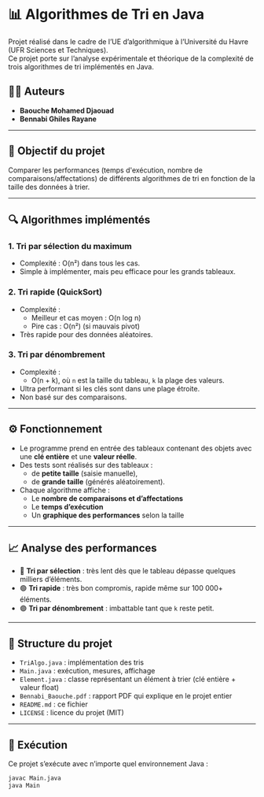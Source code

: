 # 📊 Algorithmes de Tri en Java

Projet réalisé dans le cadre de l’UE d’algorithmique à l’Université du Havre (UFR Sciences et Techniques).  
Ce projet porte sur l’analyse expérimentale et théorique de la complexité de trois algorithmes de tri implémentés en Java.

## 👨‍💻 Auteurs

- **Baouche Mohamed Djaouad**
- **Bennabi Ghiles Rayane**

---

## 🧠 Objectif du projet

Comparer les performances (temps d'exécution, nombre de comparaisons/affectations) de différents algorithmes de tri en fonction de la taille des données à trier.

---

## 🔍 Algorithmes implémentés

### 1. Tri par sélection du maximum
- Complexité : O(n²) dans tous les cas.
- Simple à implémenter, mais peu efficace pour les grands tableaux.

### 2. Tri rapide (QuickSort)
- Complexité :
  - Meilleur et cas moyen : O(n log n)
  - Pire cas : O(n²) (si mauvais pivot)
- Très rapide pour des données aléatoires.

### 3. Tri par dénombrement
- Complexité :
  - O(n + k), où `n` est la taille du tableau, `k` la plage des valeurs.
- Ultra performant si les clés sont dans une plage étroite.
- Non basé sur des comparaisons.

---

## ⚙️ Fonctionnement

- Le programme prend en entrée des tableaux contenant des objets avec une **clé entière** et une **valeur réelle**.
- Des tests sont réalisés sur des tableaux :
  - de **petite taille** (saisie manuelle),
  - de **grande taille** (générés aléatoirement).
- Chaque algorithme affiche :
  - Le **nombre de comparaisons et d’affectations**
  - Le **temps d’exécution**
  - Un **graphique des performances** selon la taille

---

## 📈 Analyse des performances

- 🔵 **Tri par sélection** : très lent dès que le tableau dépasse quelques milliers d’éléments.
- 🟢 **Tri rapide** : très bon compromis, rapide même sur 100 000+ éléments.
- 🟣 **Tri par dénombrement** : imbattable tant que `k` reste petit.

---

## 📂 Structure du projet

- `TriAlgo.java` : implémentation des tris 
- `Main.java` : exécution, mesures, affichage
- `Element.java` : classe représentant un élément à trier (clé entière + valeur float)
- `Bennabi_Baouche.pdf` : rapport PDF qui explique en le projet entier 
- `README.md` : ce fichier
- `LICENSE` : licence du projet (MIT)

---

## 🚀 Exécution

Ce projet s’exécute avec n’importe quel environnement Java :

```bash
javac Main.java
java Main

